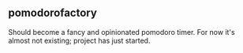 ## pomodorofactory

Should become a fancy and opinionated pomodoro timer. For now it's almost not existing; project has just started.
